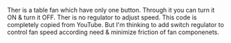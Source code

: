 Ther is a table fan which have only one button. Through it you can turn it ON & turn it OFF. Ther is no regulator to adjust speed. This code is completely copied from YouTube.
But I'm thinking to add switch regulator to control fan speed according need & minimize friction of fan componenets.

